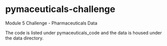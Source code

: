 # pymaceuticals-challenge
Module 5 Challenge - Pharmaceuticals Data

The code is listed under pymaceuticals_code and the data is housed under the data directory.
